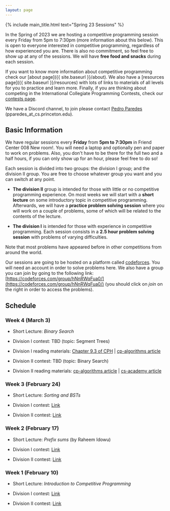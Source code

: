 ```yaml
---
layout: page
---
```


{% include main_title.html text="Spring 23 Sessions" %}

In the Spring of 2023 we are hosting a competitive programming session
every Friday from 5pm to 7:30pm (more information about this
below). This is open to everyone interested in competitive
programming, regardless of how experienced you are. There is also no
commitment, so feel free to show up at any of the sessions. We will
have **free food and snacks** during each session.

If you want to know more information about competitive programming
check our [about page]({{ site.baseurl }}/about). We also have a
[resources page]({{ site.baseurl }}/resources) with lots of links to
materials of all levels for you to practice and learn more. Finally,
if you are thinking about competing in the International Collegiate
Programming Contests, check our [contests
page](http://princeton.acm.org/events/icpc/index.html).

We have a <i class="bi bi-discord"></i> Discord channel, to join please
contact [Pedro Paredes](https://www.cs.princeton.edu/~pparedes/)
(pparedes_at_cs.princeton.edu).

## Basic Information

We have regular sessions every **Friday** from **5pm to 7:30pm** in
Friend Center 008 <span class="badge bg-primary">New room!</span>. You
will need a laptop and optionally pen and paper to work on
problems. Also, you don't have to be there for the full two and a half
hours, if you can only show up for an hour, please feel free to do so!

Each session is divided into two groups: the division I group; and the
division II group. You are free to choose whatever group you want and
you can switch at any point.

 * **The division II** group is intended for those with little or no
   competitive programming experience. On most weeks we will start
   with a **short lecture** on some introductory topic in competitive
   programming. Afterwards, we will have a **practice problem solving
   session** where you will work on a couple of problems, some of
   which will be related to the contents of the lecture.

 * **The division I** is intended for those with experience in
     competitive programming. Each session consists in a **2.5 hour
     problem solving session** with problems of varying difficulties.

Note that most problems have appeared before in other
competitions from around the world.

Our sessions are going to be hosted on a platform called
[codeforces](https://codeforces.com/). You will need an account in
order to solve problems here. We also have a group you can join by
going to the following link:
[https://codeforces.com/group/hNnRWqFua0/](https://codeforces.com/group/hNnRWqFua0/)
(you should click on *join* on the right in order to access the
problems).

## Schedule

### Week 4 (March 3)
 * Short Lecture: *Binary Search*

 * Division I contest: TBD (topic: Segment Trees)

 * Division I reading materials: [Chapter 9.3 of CPH](https://usaco.guide/CPH.pdf#page=99) \| [cp-algorithms article](https://cp-algorithms.com/data_structures/segment_tree.html)

 * Division II contest: TBD (topic: Binary Search)

 * Division II reading materials: [cp-algorithms article](https://cp-algorithms.com/num_methods/binary_search.html) \| [cs-academy article](https://csacademy.com/lesson/binary_search/)

### Week 3 (February 24)
 * Short Lecture: <i>Sorting and BSTs</i>

 * Division I contest: [Link](https://codeforces.com/group/hNnRWqFua0/contest/429274)
 
 * Division II contest: [Link](https://codeforces.com/group/hNnRWqFua0/contest/429285)

### Week 2 (February 17)
 * Short Lecture: <i>Prefix sums</i> (by Raheem Idowu)

 * Division I contest: [Link](https://codeforces.com/group/hNnRWqFua0/contest/428084)
 
 * Division II contest: [Link](https://codeforces.com/group/hNnRWqFua0/contest/428083)

### Week 1 (February 10)
 * Short Lecture: <i>Introduction to Competitive Programming</i>

 * Division I contest: [Link](https://codeforces.com/group/hNnRWqFua0/contest/426972)
 
 * Division II contest: [Link](https://codeforces.com/group/hNnRWqFua0/contest/426970)